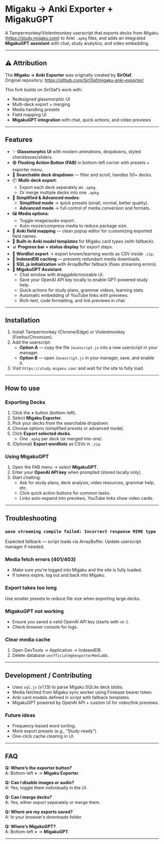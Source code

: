# Migaku → Anki Exporter + MigakuGPT

A Tampermonkey/Violentmonkey userscript that exports decks from Migaku (https://study.migaku.com) to Anki `.apkg` files, and adds an integrated **MigakuGPT assistant** with chat, study analytics, and video embedding.  

---

## ⚠️ Attribution

The **Migaku → Anki Exporter** was originally created by **SirOlaf**.  
Original repository: https://github.com/SirOlaf/migaku-anki-exporter/

This fork builds on SirOlaf’s work with:
- Redesigned glassmorphic UI  
- Multi-deck export + merging  
- Media handling presets  
- Field mapping UI  
- **MigakuGPT integration** with chat, quick actions, and video previews  

---

## Features

- ✨ **Glassmorphic UI** with modern animations, dropdowns, styled checkboxes/sliders.  
- 🟣 **Floating Action Button (FAB)** in bottom-left corner with presets + exporter menu.  
- 🔎 **Searchable deck dropdown** — filter and scroll, handles 50+ decks.  
- 📦 **Multi-deck export**:
  - Export each deck separately as `.apkg`.  
  - Or merge multiple decks into one `.apkg`.  
- 🎨 **Simplified & Advanced modes**:
  - **Simplified mode** → quick presets (small, normal, better quality).  
  - **Advanced mode** → full control of media conversion and formats.  
- 🖼️ **Media options**:
  - Toggle image/audio export.  
  - Auto-resize/compress media to reduce package size.  
- 📝 **Anki field mapping** — clean popup editor for customizing exported field names.  
- 🧩 **Built-in Anki model templates** for Migaku card types (with fallback).  
- 📊 **Progress bar + status display** for export steps.  
- 📑 **Wordlist export** → export known/learning words as CSV inside `.zip`.  
- 💾 **IndexedDB caching** — prevents redundant media downloads.  
- 🚀 **SQL.js initialization** with ArrayBuffer fallback (fixes streaming errors).  
- 🤖 **MigakuGPT Assistant**:
  - Chat window with draggable/resizable UI.  
  - Save your OpenAI API key locally to enable GPT-powered study help.  
  - Quick actions for study plans, grammar videos, learning stats.  
  - Automatic embedding of YouTube links with previews.  
  - Rich-text, code formatting, and link previews in chat.  

---

## Installation

1. Install Tampermonkey (Chrome/Edge) or Violentmonkey (Firefox/Chromium).  
2. Add the userscript:  
   - **Option A** — copy the file `Javascript.js` into a new userscript in your manager.  
   - **Option B** — open `Javascript.js` in your manager, save, and enable it.  
3. Visit `https://study.migaku.com/` and wait for the site to fully load.  

---

## How to use

### Exporting Decks
1. Click the **+** button (bottom-left).  
2. Select **Migaku Exporter**.  
3. Pick your decks from the searchable dropdown.  
4. Choose options (simplified presets or advanced mode).  
5. Click **Export selected decks**.  
   - One `.apkg` per deck (or merged into one).  
6. (Optional) **Export wordlists** as CSVs in `.zip`.  

### Using MigakuGPT
1. Open the FAB menu → select **MigakuGPT**.  
2. Enter your **OpenAI API key** when prompted (stored locally only).  
3. Start chatting:
   - Ask for study plans, deck analysis, video resources, grammar help, etc.  
   - Click quick action buttons for common tasks.  
   - Links auto-expand into previews, YouTube links show video cards.  

---

## Troubleshooting

### `wasm streaming compile failed: Incorrect response MIME type`
Expected fallback — script loads via ArrayBuffer. Update userscript manager if needed.

### Media fetch errors (401/403)
- Make sure you’re logged into Migaku and the site is fully loaded.  
- If tokens expire, log out and back into Migaku.  

### Export takes too long
Use smaller presets to reduce file size when exporting large decks.  

### MigakuGPT not working
- Ensure you saved a valid OpenAI API key (starts with `sk-`).  
- Check browser console for logs.  

### Clear media cache
1. Open DevTools → Application → IndexedDB.  
2. Delete database `unofficialmgkexporterMediaDb`.  

---

## Development / Contributing

- Uses `sql.js` (v1.13) to parse Migaku SQLite deck blobs.  
- Media fetched from Migaku sync worker using Firebase bearer token.  
- Anki card models defined in script with fallback templates.  
- MigakuGPT powered by OpenAI API + custom UI for video/link previews.  

### Future ideas
- Frequency-based word sorting.  
- More export presets (e.g., “Study-ready”).  
- One-click cache clearing in UI.  

---

## FAQ

**Q: Where’s the exporter button?**  
A: Bottom-left **+** → **Migaku Exporter**.  

**Q: Can I disable images or audio?**  
A: Yes, toggle them individually in the UI.  

**Q: Can I merge decks?**  
A: Yes, either export separately or merge them.  

**Q: Where are my exports saved?**  
A: In your browser’s downloads folder.  

**Q: Where’s MigakuGPT?**  
A: Bottom-left **+** → **MigakuGPT**.  

---
